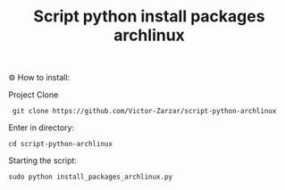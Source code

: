 <h1 align="center" id="header">
 Script python install packages archlinux
</h1>
  
<br />

⚙️ How to install:

Project Clone

     git clone https://github.com/Victor-Zarzar/script-python-archlinux

Enter in directory:

    cd script-python-archlinux      

Starting the script:

    sudo python install_packages_archlinux.py
